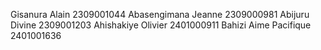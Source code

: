 Gisanura Alain 2309001044
Abasengimana Jeanne 2309000981
Abijuru Divine 2309001203
Ahishakiye Olivier 2401000911
Bahizi Aime Pacifique 2401001636
